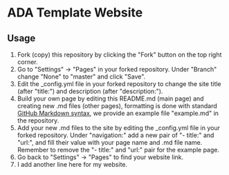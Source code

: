 # ADA Template Website
## Usage
1. Fork (copy) this repository by clicking the "Fork" button on the top right corner.
2. Go to "Settings" -> "Pages" in your forked repository. Under "Branch" change "None" to "master" and click "Save".
3. Edit the _config.yml file in your forked repository to change the site title (after "title:") and description (after "description:").
4. Build your own page by editing this README.md (main page) and creating new .md files (other pages), formatting is done with standard [GitHub Markdown syntax](https://docs.github.com/en/get-started/writing-on-github/getting-started-with-writing-and-formatting-on-github/basic-writing-and-formatting-syntax), we provide an example file "example.md" in the repository.
5. Add your new .md files to the site by editing the _config.yml file in your forked repository. Under "navigation:" add a new pair of "- title:" and "url:", and fill their value with your page name and .md file name. Remember to remove the "- title:" and "url:" pair for the example page.
6. Go back to "Settings" -> "Pages" to find your website link.
7. I add another line here for my website.

